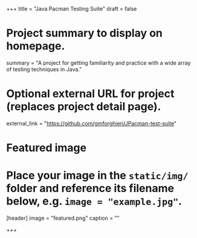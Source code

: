 +++
title = "Java Pacman Testing Suite"
draft = false

# Project summary to display on homepage.
summary = "A project for getting familiarity and practice with a wide array of testing techniques in Java."

# Optional external URL for project (replaces project detail page).
external_link = "https://github.com/gmforghieri/JPacman-test-suite"

# Featured image
# Place your image in the `static/img/` folder and reference its filename below, e.g. `image = "example.jpg"`.
[header]
image = "featured.png"
caption = ""

+++
